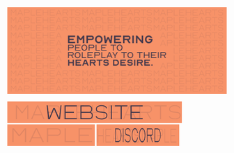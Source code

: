 <img alt="Motto Image Banner" src="/assets/image/banner.png">

<a href="https://maplehearts.net/"><img alt="Website Image Button" src="/assets/image/button_website.png"></a>
<img alt="Spacer Button" src="/assets/image/button_spacer_a.png">
<a href="https://discord.gg/maplehearts"><img alt="Discord Image Button" src="/assets/image/button_discord.png" height="50" width="190"></a>
